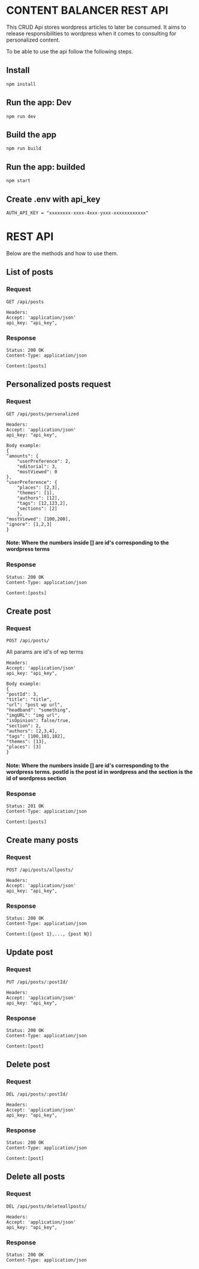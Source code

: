 # CONTENT BALANCER REST API

This CRUD Api stores wordpress articles to later be consumed. It aims to release responsibilities to wordpress when it comes to consulting for personalized content.

To be able to use the api follow the following steps.

## Install

    npm install

## Run the app: Dev

    npm run dev

## Build the app

    npm run build

## Run the app: builded

    npm start

## Create .env with api_key

    AUTH_API_KEY = "xxxxxxxx-xxxx-4xxx-yxxx-xxxxxxxxxxxx"

# REST API

Below are the methods and how to use them.

## List of posts

### Request

`GET /api/posts`

    Headers:
    Accept: 'application/json'
    api_key: "api_key",

### Response

    Status: 200 OK
    Content-Type: application/json

    Content:[posts]

## Personalized posts request

### Request

`GET /api/posts/personalized`

    Headers:
    Accept: 'application/json'
    api_key: "api_key",

    Body example:
    {
    "amounts": {
        "userPreference": 2,
        "editorial": 3,
        "mostViewed": 0
    },
    "userPreference": {
        "places": [2,3],
        "themes": [1],
        "authors": [12],
        "tags": [12,123,2],
        "sections": [2]
        },
    "mostViewed": [100,200],
    "ignore": [1,2,3]
    }

#### Note: Where the numbers inside [] are id's corresponding to the wordpress terms

### Response

    Status: 200 OK
    Content-Type: application/json

    Content:[posts]

## Create post

### Request

`POST /api/posts/`

All params are id's of wp terms

    Headers:
    Accept: 'application/json'
    api_key: "api_key",

    Body example:
    {
    "postId": 3,
    "title": "title",
    "url": "post wp url",
    "headband": "something",
    "imgURL": "img url",
    "isOpinion": false/true,
    "section": 2,
    "authors": [2,3,4],
    "tags": [100,101,102],
    "themes": [13],
    "places": [3]
    }

#### Note: Where the numbers inside [] are id's corresponding to the wordpress terms. postId is the post id in wordpress and the section is the id of wordpress section

### Response

    Status: 201 OK
    Content-Type: application/json

    Content:[posts]

## Create many posts

### Request

`POST /api/posts/allposts/`

    Headers:
    Accept: 'application/json'
    api_key: "api_key",

### Response

    Status: 200 OK
    Content-Type: application/json

    Content:[{post 1},..., {post N}]

## Update post

### Request

`PUT /api/posts/:postId/`

    Headers:
    Accept: 'application/json'
    api_key: "api_key",

### Response

    Status: 200 OK
    Content-Type: application/json

    Content:[post]

## Delete post

### Request

`DEL /api/posts/:postId/`

    Headers:
    Accept: 'application/json'
    api_key: "api_key",

### Response

    Status: 200 OK
    Content-Type: application/json

    Content:[post]

## Delete all posts

### Request

`DEL /api/posts/deleteallposts/`

    Headers:
    Accept: 'application/json'
    api_key: "api_key",

### Response

    Status: 200 OK
    Content-Type: application/json
